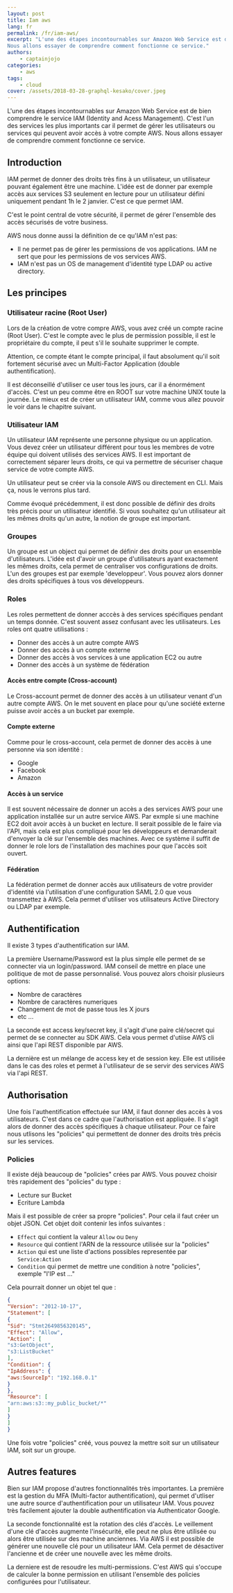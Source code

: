 ```yaml
---
layout: post
title: Iam aws
lang: fr
permalink: /fr/iam-aws/
excerpt: "L'une des étapes incontournables sur Amazon Web Service est de bien comprendre le service IAM (Identity and Acess Management). C'est l'un des services les plus importants car il permet de gérer les utilisateurs ou services qui peuvent avoir accès à votre compte AWS.
Nous allons essayer de comprendre comment fonctionne ce service."
authors:
    - captainjojo
categories:
    - aws
tags:
    - cloud
cover: /assets/2018-03-28-graphql-kesako/cover.jpeg
---
```


L'une des étapes incontournables sur Amazon Web Service est de bien comprendre le service IAM (Identity and Acess Management). C'est l'un des services les plus importants car il permet de gérer les utilisateurs ou services qui peuvent avoir accès à votre compte AWS.
Nous allons essayer de comprendre comment fonctionne ce service.

## Introduction

IAM permet de donner des droits très fins à un utilisateur, un utilisateur pouvant également être une machine. L'idée est de donner par exemple accès aux services S3 seulement en lecture pour un utilisateur défini uniquement pendant 1h le 2 janvier. C'est ce que permet IAM.

C'est le point central de votre sécurité, il permet de gérer l'ensemble des accès sécurisés de votre business.

AWS nous donne aussi la définition de ce qu'IAM n'est pas:

- Il ne permet pas de gérer les permissions de vos applications. IAM ne sert que pour les permissions de vos services AWS.
- IAM n'est pas un OS de management d'identité type LDAP ou active directory.

## Les principes

### Utilisateur racine (Root User)

Lors de la création de votre compre AWS, vous avez créé un compte racine (Root User). C'est le compte avec le plus de permission possible, il est le propriétaire du compte, il peut s'il le souhaite supprimer le compte.

Attention, ce compte étant le compte principal, il faut absolument qu'il soit fortement sécurisé avec un Multi-Factor Application (double authentification).

Il est déconseillé d'utiliser ce user tous les jours, car il a énormément d'accès. C'est un peu comme être en ROOT sur votre machine UNIX toute la journée. Le mieux est de créer un utilisateur IAM, comme vous allez pouvoir le voir dans le chapitre suivant.

### Utilisateur IAM

Un utilisateur IAM représente une personne physique ou un application. Vous devez créer un utilisateur différent pour tous les membres de votre équipe qui doivent utilisés des services AWS. Il est important de correctement séparer leurs droits, ce qui va permettre de sécuriser chaque service de votre compte AWS.

Un utilisateur peut se créer via la console AWS ou directement en CLI. Mais ça, nous le verrons plus tard.

Comme évoqué précédemment, il est donc possible de définir des droits très précis pour un utilisateur identifié. Si vous souhaitez qu'un utilisateur ait les mêmes droits qu'un autre, la notion de groupe est important.

### Groupes

Un groupe est un object qui permet de définir des droits pour un ensemble d'utilisateurs. L'idée est d'avoir un groupe d'utilisateurs ayant exactement les mêmes droits, cela permet de centraliser vos configurations de droits.
L'un des groupes est par exemple 'developpeur'. Vous pouvez alors donner des droits spécifiques à tous vos développeurs.

### Roles

Les roles permettent de donner acccès à des services spécifiques pendant un temps donnée. C'est souvent assez confusant avec les utilisateurs.
Les roles ont quatre utilisations :
- Donner des accès à un autre compte AWS
- Donner des accès à un compte externe
- Donner des accès à vos services à une application EC2 ou autre
- Donner des accès à un système de fédération

#### Accès entre compte (Cross-account)

Le Cross-account permet de donner des accès à un utilisateur venant d'un autre compte AWS. On le met souvent en place pour qu'une société externe puisse avoir accès a un bucket par exemple.

#### Compte externe

Comme pour le cross-account, cela permet de donner des accès à une personne via son identité :
- Google
- Facebook
- Amazon

#### Accès à un service

Il est souvent nécessaire de donner un accès a des services AWS pour une application installée sur un autre service AWS. Par exmple si une machine EC2 doit avoir accès à un bucket en lecture. Il serait possible de le faire via l'API, mais cela est plus compliqué pour les développeurs et demanderait d'envoyer la clé sur l'ensemble des machines. Avec ce système il suffit de donner le role lors de l'installation des machines pour que l'accès soit ouvert.

#### Fédération

La fédération permet de donner accès aux utilisateurs de votre provider d'identité via l'utilisation d'une configuration SAML 2.0 que vous transmettez à AWS. Cela permet d'utiliser vos utilisateurs Active Directory ou LDAP par exemple.

## Authentification

Il existe 3 types d'authentification sur IAM.

La première Username/Password est la plus simple elle permet de se connecter via un login/password. IAM conseil de mettre en place une politique de mot de passe personnalisé. Vous pouvez alors choisir plusieurs options:
- Nombre de caractères
- Nombre de caractères numeriques
- Changement de mot de passe tous les X jours
- etc ...

La seconde est access key/secret key, il s'agit d'une paire clé/secret qui permet de se connecter au SDK AWS. Cela vous permet d'utiise AWS cli ainsi que l'api REST disponible par AWS.

La dernière est un mélange de access key et de session key. Elle est utilisée dans le cas des roles et permet à l'utilisateur de se servir des services AWS via l'api REST.

## Authorisation

Une fois l'authentification effectuée sur IAM, il faut donner des accès à vos utilisateurs. C'est dans ce cadre que l'authorisation est appliquée. Il s'agit alors de donner des accès spécifiques à chaque utilisateur. Pour ce faire nous utlisons les "policies" qui permettent de donner des droits très précis sur les services.

### Policies

Il existe déjà beaucoup de "policies" crées par AWS. Vous pouvez choisir très rapidement des "policies" du type :
- Lecture sur Bucket
- Ecriture Lambda

Mais il est possible de créer sa propre "policies". Pour cela il faut créer un objet JSON. Cet objet doit contenir les infos suivantes :

- `Effect` qui contient la valeur `Allow` ou `Deny`
- `Resource` qui contient l'ARN de la ressource utilisée sur la "policies"
- `Action` qui est une liste d'actions possibles representée par `Service:Action`
- `Condition` qui permet de mettre une condition à notre "policies", exemple "l'IP est ..."

Cela pourrait donner un objet tel que :

```json
{
"Version": "2012-10-17",
"Statement": [
{
"Sid": "Stmt2649856320145",
"Effect": "Allow",
"Action": [
"s3:GetObject",
"s3:ListBucket"
],
"Condition": {
"IpAddress": {
"aws:SourceIp": "192.168.0.1"
}
},
"Resource": [
"arn:aws:s3::my_public_bucket/*"
]
}
]
}
```

Une fois votre "policies" créé, vous pouvez la mettre soit sur un utilisateur IAM, soit sur un groupe.

## Autres features

Bien sur IAM propose d'autres fonctionnalités très importantes.
La première est la gestion du MFA (Multi-factor authentification), qui permet d'utliser une autre source d'authentification pour un utilisateur IAM. Vous pouvez très facilement ajouter la double authentification via Authenticator Google.

La seconde fonctionnalité est la rotation des clés d'accès. Le veillement d'une clé d'accès augmente l'insécurité, elle peut ne plus être utilisée ou alors être utilisée sur des machine anciennes. Via AWS il est possible de générer une nouvelle clé pour un utilisateur IAM. Cela permet de désactiver l'ancienne et de créer une nouvelle avec les même droits.

La derniere est de resoudre les multi-permissions. C'est AWS qui s'occupe de calculer la bonne permission en utilisant l'ensemble des policies configurées pour l'utilisateur.
